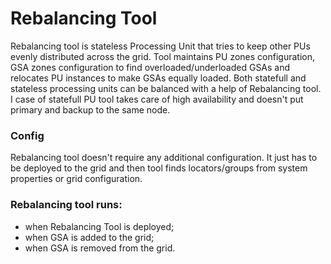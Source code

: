 # Rebalancing Tool
Rebalancing tool is stateless Processing Unit that tries to keep other PUs evenly distributed across the grid.
Tool maintains PU zones configuration, GSA zones configuration to find overloaded/underloaded GSAs and relocates PU instances to make GSAs equally loaded. Both statefull and stateless processing units can be balanced with a help of Rebalancing tool. I case of statefull PU tool takes care of high availability and doesn't put primary and backup to the same node.

### Config
Rebalancing tool doesn't require any additional configuration. It just has to be deployed to the grid and then tool finds locators/groups from system properties or grid configuration.

### Rebalancing tool runs:
* when Rebalancing Tool is deployed;
* when GSA is added to the grid;
* when GSA is removed from the grid.
